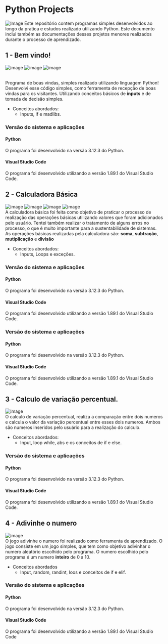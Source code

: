 # Python Projects
![Image](https://images.unsplash.com/photo-1547394765-185e1e68f34e?q=80&w=2070&auto=format&fit=crop&ixlib=rb-4.0.3&ixid=M3wxMjA3fDB8MHxwaG90by1wYWdlfHx8fGVufDB8fHx8fA%3D%3D)
Este repositório contem programas simples desenvolvidos ao longo da pratica e estudos realizado utilizando Python. Este documento inclui também as documentações desses projetos menores realizados durante o processo de aprendizado.
## 1 - Bem vindo!
![image](https://github.com/DevRaulOliveira/BemVindo-py/assets/168892121/e9f025dc-4898-4267-adf3-99d3a34d5933)
![image](https://github.com/DevRaulOliveira/BemVindo-py/assets/168892121/2f13c76e-0810-4046-af3d-ed6353533452)
![image](https://github.com/DevRaulOliveira/BemVindo-py/assets/168892121/4da8d898-ec8e-4176-9a5c-7f50a0d982b6)


<br> Programa de boas vindas, simples realizado utilizando linguagem Python!
<br> Desenvolvi esse código simples, como ferramenta de recepção de boas vindas para os visitantes. Utilizando conceitos básicos de **inputs** e de tomada de decisão simples.
- Conceitos abordados:
  - Inputs, if e madlibs.

### Versão do sistema e aplicações
#### Python
O programa foi desenvolvido na versão 3.12.3 do Python.
#### Visual Studio Code
O programa foi desenvolvido utilizando a versão 1.89.1 do Visual Studio Code.

## 2 - Calculadora Básica
![image](https://github.com/DevRaulOliveira/PythonProjects/assets/168892121/5e137e22-ed98-4854-84da-cf1bd4d42461)
![image](https://github.com/DevRaulOliveira/PythonProjects/assets/168892121/a9f904d3-f3fa-40f3-8376-08034cdd0d0b)
![image](https://github.com/DevRaulOliveira/PythonProjects/assets/168892121/e586473f-b54f-4b97-bc3f-703c8d9fae6c)
![image](https://github.com/DevRaulOliveira/PythonProjects/assets/168892121/9deaec69-a8ee-430f-9fa5-c183c6ffbbb7)
<br> A calculadora básica foi feita como objetivo de praticar o processo de realização das operações básicas utilizando valores que foram adicionados pelo usuário. Tentei também realizar o tratamento de alguns erros no processo, o que é muito importante para a sustentabilidade de sistemas.
<br> As operações básicas realizadas pela calculadora são: **soma**, **subtração**, **mutiplicação** e **divisão** <br>
- Conceitos abordados:
  -  Inputs, Loops e exceções.
### Versão do sistema e aplicações
#### Python
O programa foi desenvolvido na versão 3.12.3 do Python.
#### Visual Studio Code
O programa foi desenvolvido utilizando a versão 1.89.1 do Visual Studio Code.
### Versão do sistema e aplicações
#### Python
O programa foi desenvolvido na versão 3.12.3 do Python.
#### Visual Studio Code
O programa foi desenvolvido utilizando a versão 1.89.1 do Visual Studio Code.

## 3 - Calculo de variação percentual.
![image](https://github.com/DevRaulOliveira/PythonProjects/assets/168892121/175334c6-e885-42e1-ae00-c1e11544bd51)
<br> O calculo de variação percentual, realiza a comparação entre dois numeros e calcula o valor da variação percentual entre esses dois numeros. Ambos são numeros inseridos pelo usuário para a realização do calculo.
- Conceitos abordados:
  - Input, loop while, abs e os conceitos de if e else.
### Versão do sistema e aplicações
#### Python
O programa foi desenvolvido na versão 3.12.3 do Python.
#### Visual Studio Code
O programa foi desenvolvido utilizando a versão 1.89.1 do Visual Studio Code.
      

## 4 - Adivinhe o numero
![image](https://github.com/DevRaulOliveira/PythonProjects/assets/168892121/cd4ec6f0-cb7e-48ac-95fc-b65526e2bed3)
<br> O jogo adivinhe o numero foi realizado como ferramenta de aprendizado. O jogo consiste em um jogo simples, que tem como objetivo adivinhar o numero aleatório escolhido pelo programa. O numero escolhido pelo programa é um numero **inteiro** de 0 a 10.
- Conceitos abordados
    - Input, random, randint, loos e conceitos de if e elif.
### Versão do sistema e aplicações
#### Python
O programa foi desenvolvido na versão 3.12.3 do Python.
#### Visual Studio Code
O programa foi desenvolvido utilizando a versão 1.89.1 do Visual Studio Code
